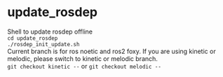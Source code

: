 # update_rosdep
Shell to update rosdep offline  
`cd update_rosdep`  
`./rosdep_init_update.sh`  
Current branch is for ros noetic and ros2 foxy. If you are using kinetic or melodic, please switch to kinetic or melodic branch.  
`git checkout kinetic --` or `git checkout melodic --`
